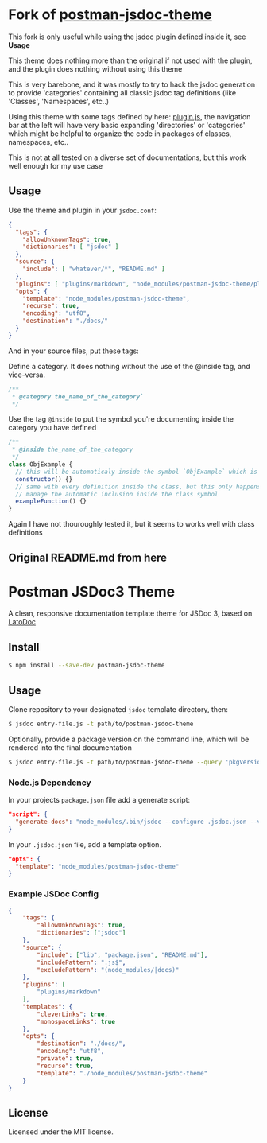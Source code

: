 # Fork of [postman-jsdoc-theme](https://github.com/postmanlabs/postman-jsdoc-theme)

This fork is only useful while using the jsdoc plugin defined inside it, see <b>Usage</b> 

This theme does nothing more than the original if not used with the plugin, and the plugin does nothing without using this theme

This is very barebone, and it was mostly to try to hack the jsdoc generation to provide 'categories' containing all classic jsdoc tag definitions (like 'Classes', 'Namespaces', etc..)

Using this theme with some tags defined by here: [plugin.js](https://github.com/antonin-lebrard/postman-jsdoc-theme/blob/master/plugin.js), the navigation bar at the left will have very basic expanding 'directories' or 'categories' which might be helpful to organize the code in packages of classes, namespaces, etc..

This is not at all tested on a diverse set of documentations, but this work well enough for my use case

## Usage

Use the theme and plugin in your `jsdoc.conf`: 
```json
{
  "tags": {
    "allowUnknownTags": true,
    "dictionaries": [ "jsdoc" ]
  },
  "source": {
    "include": [ "whatever/*", "README.md" ]
  },
  "plugins": [ "plugins/markdown", "node_modules/postman-jsdoc-theme/plugin" ],
  "opts": {
    "template": "node_modules/postman-jsdoc-theme",
    "recurse": true,
    "encoding": "utf8",
    "destination": "./docs/"
  }
}
```

And in your source files, put these tags:

Define a category. It does nothing without the use of the @inside tag, and vice-versa.
```javascript
/**
 * @category the_name_of_the_category`
 */
```

Use the tag `@inside` to put the symbol you're documenting inside the category you have defined
```javascript
/**
 * @inside the_name_of_the_category
 */ 
class ObjExample {
  // this will be automaticaly inside the symbol `ObjExample` which is inside `the_name_of_the_category`
  constructor() {}
  // same with every definition inside the class, but this only happens because jsdoc itself
  // manage the automatic inclusion inside the class symbol
  exampleFunction() {}
}
```
Again I have not thouroughly tested it, but it seems to works well with class definitions

## Original README.md from here

# Postman JSDoc3 Theme

A clean, responsive documentation template theme for JSDoc 3, based on [LatoDoc](https://github.com/smeijer/latodoc)

## Install

```bash
$ npm install --save-dev postman-jsdoc-theme
```

## Usage

Clone repository to your designated `jsdoc` template directory, then:

```bash
$ jsdoc entry-file.js -t path/to/postman-jsdoc-theme
```

Optionally, provide a package version on the command line, which will be rendered into the final documentation
```bash
$ jsdoc entry-file.js -t path/to/postman-jsdoc-theme --query 'pkgVersion=2.3.0'
```

### Node.js Dependency

In your projects `package.json` file add a generate script:

```json
"script": {
  "generate-docs": "node_modules/.bin/jsdoc --configure .jsdoc.json --verbose"
}
```

In your `.jsdoc.json` file, add a template option.

```json
"opts": {
  "template": "node_modules/postman-jsdoc-theme"
}
```

### Example JSDoc Config

```json
{
    "tags": {
        "allowUnknownTags": true,
        "dictionaries": ["jsdoc"]
    },
    "source": {
        "include": ["lib", "package.json", "README.md"],
        "includePattern": ".js$",
        "excludePattern": "(node_modules/|docs)"
    },
    "plugins": [
        "plugins/markdown"
    ],
    "templates": {
        "cleverLinks": true,
        "monospaceLinks": true
    },
    "opts": {
        "destination": "./docs/",
        "encoding": "utf8",
        "private": true,
        "recurse": true,
        "template": "./node_modules/postman-jsdoc-theme"
    }
}
```

## License

Licensed under the MIT license.
